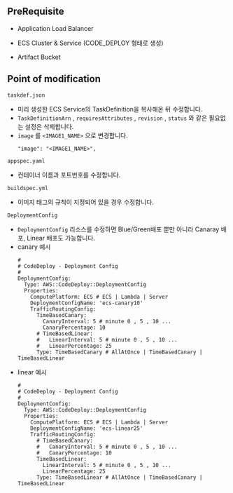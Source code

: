 
## PreRequisite

- Application Load Balancer

- ECS Cluster & Service (CODE_DEPLOY 형태로 생성)

- Artifact Bucket

## Point of modification

`taskdef.json`
- 미리 생성한 ECS Service의 TaskDefinition을 복사해온 뒤 수정합니다.
- `TaskDefinitionArn` , `requiresAttributes` , `revision` , `status` 와 같은 필요없는 설정은 삭제합니다.
- `image` 를 `<IMAGE1_NAME>` 으로 변경합니다.
  ```
  "image": "<IMAGE1_NAME>",
  ```

`appspec.yaml`
- 컨테이너 이름과 포트번호를 수정합니다.

`buildspec.yml`
- 이미지 태그의 규칙이 지정되어 있을 경우 수정합니다.

`DeploymentConfig`
- `DeploymentConfig` 리소스를 수정하면 Blue/Green배포 뿐만 아니라 Canaray 배포, Linear 배포도 가능합니다.
- canary 예시
  ```
  #
  # CodeDeploy - Deployment Config
  #
  DeploymentConfig:
    Type: AWS::CodeDeploy::DeploymentConfig
    Properties: 
      ComputePlatform: ECS # ECS | Lambda | Server
      DeploymentConfigName: 'ecs-canary10'
      TrafficRoutingConfig: 
        TimeBasedCanary: 
          CanaryInterval: 5 # minute 0 , 5 , 10 ...
          CanaryPercentage: 10
        # TimeBasedLinear: 
        #   LinearInterval: 5 # minute 0 , 5 , 10 ...
        #   LinearPercentage: 25
        Type: TimeBasedCanary # AllAtOnce | TimeBasedCanary | TimeBasedLinear
  ```
- linear 예시
  ```
  #
  # CodeDeploy - Deployment Config
  #
  DeploymentConfig:
    Type: AWS::CodeDeploy::DeploymentConfig
    Properties: 
      ComputePlatform: ECS # ECS | Lambda | Server
      DeploymentConfigName: 'ecs-linear25'
      TrafficRoutingConfig: 
        # TimeBasedCanary: 
        #   CanaryInterval: 5 # minute 0 , 5 , 10 ...
        #   CanaryPercentage: 10
        TimeBasedLinear: 
          LinearInterval: 5 # minute 0 , 5 , 10 ...
          LinearPercentage: 25
        Type: TimeBasedLinear # AllAtOnce | TimeBasedCanary | TimeBasedLinear
  ```